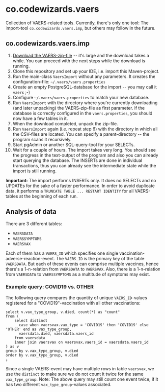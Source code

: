 # co.codewizards.vaers

Collection of VAERS-related tools. Currently, there's only one tool: The import-tool `co.codewizards.vaers.imp`, but others may follow in the future.

## co.codewizards.vaers.imp

1. [Download the VAERS-zip-file](https://vaers.hhs.gov/data.html) -- it's large and the download takes a while. You can proceed with the next steps while the download is running.
2. Clone this repository and set up your IDE, i.e. import this Maven-project.
3. Run the main-class `VaersImport` without any parameters. It creates the configuration-file: `~/.vaers/vaers.properties`
4. Create an empty PostgreSQL-database for the import -- you may call it `vaers` ;-)
5. Configure `~/.vaers/vaers.properties` to match your new database.
6. Run `VaersImport` with the directory where you're currently downloading (and later unpacking) the VAERS-zip-file as first parameter. If the database is correctly configured in the `vaers.properties`, you should now have a few tables in it.
7. When the download completed, unpack the zip-file.
8. Run `VaersImport` again (i.e. repeat step 6) with the directory in which all the CSV-files are located. You can specify a parent-directory -- the program scans it recursively.
9. Start pgAdmin or another SQL-query-tool for your SELECTs.
10. Wait for a couple of hours. The import takes very long. You should see the progress in the text-output of the program and also you can already start querying the database. The INSERTs are done in individual transactions, thus you can already see the intermediate state while the import is still running.

**Important:** The import performs INSERTs only. It does no SELECTs and no UPDATEs for the sake of a faster performance. In order to avoid duplicate data, it performs a `TRUNCATE TABLE ... RESTART IDENTITY` for all VAERS-tables at the beginning of each run.

## Analysis of data

There are 3 different tables:
* `VAERSDATA`
* `VAERSSYMPTOMS`
* `VAERSVAX`

Each of them has a `VAERS_ID` which specifies one single vaccination-adverse-reaction-event. The `VAERS_ID` is the primary key of the table `VAERSDATA`. But each of these events can comprise multiple vaccines, hence there's a 1-n-relation from `VAERSDATA` to `VAERSVAX`. Also, there is a 1-n-relation from `VAERSDATA` to `VAERSSYMPTOMS` as a multitude of symptoms may exist.

### Example query: COVID19 vs. OTHER

The following query compares the quantity of unique `VAERS_ID`-values registered for a "COVID19"-vaccination with all other vaccinations:

```
select v.vax_type_group, v.died, count(*) as "count"
from (
	select distinct
	  case when vaersvax.vax_type = 'COVID19' then 'COVID19' else 'OTHER' end as vax_type_group,
	  vaersdata.died, vaersdata.vaers_id
	from vaersdata
	inner join vaersvax on vaersvax.vaers_id = vaersdata.vaers_id
) as v
group by v.vax_type_group, v.died
order by v.vax_type_group, v.died
;
```
Since a single VAERS-event may have multiple rows in table `vaersvax`, we use the `distinct` to make sure we do not count it twice for the same `vax_type_group`. Note: The above query may still count one event twice, if it has two different `vax_type_group`-values associated.


